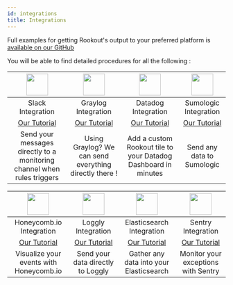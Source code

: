 ```yaml
---
id: integrations
title: Integrations
---
```


Full examples for getting Rookout's output to your preferred platform is [available on our GitHub](https://github.com/Rookout/output-integrations)

You will be able to find detailed procedures for all the following :

<div class="table-integration">

| <a href="https://slack.com/" target="_blank"><img src="/img/vendor_icons/slack.svg" style="width: 50px; height: 50px;" /></a> | <a href="https://www.graylog.org/" target="_blank"><img src="/img/vendor_icons/graylog.svg" style="width: 50px; height: 50px;" /></a> | <a href="https://docs.datadoghq.com/integrations/rookout/" target="_blank"><img src="/img/vendor_icons/datadog.svg" style="width: 50px; height: 50px;" /></a> | <a href="https://www.sumologic.com/" target="_blank"><img src="/img/vendor_icons/sumo-logic.svg" style="width: 50px; height: 50px;" /></a> |
|:------------:|:------------:|:------------:|:----------------:|
| Slack Integration | Graylog Integration | Datadog Integration | Sumologic Integration |
| <a href="https://github.com/Rookout/output-integrations/tree/master/slack" target="_blank">Our Tutorial</a> | <a href="https://github.com/Rookout/output-integrations/tree/master/graylog" target="_blank">Our Tutorial</a> | <a href="https://github.com/Rookout/output-integrations/tree/master/datadog" target="_blank">Our Tutorial</a> | <a href="https://github.com/Rookout/output-integrations/tree/master/sumologic" target="_blank">Our Tutorial</a> |
| Send your messages directly to a monitoring channel when rules triggers | Using Graylog? We can send everything directly there ! | Add a custom Rookout tile to your Datadog Dashboard in minutes | Send any data to Sumologic |

</div>

<div class="table-integration">

| <a href="https://www.honeycomb.io/" target="_blank"><img src="/img/vendor_icons/honeycomb.png" style="width: 50px; height: 50px;" /></a> | <a href="https://www.loggly.com/" target="_blank"><img src="/img/vendor_icons/loggly.svg" style="width: 50px; height: 50px;" /></a> | <a href="https://www.elastic.co/" target="_blank"><img src="/img/vendor_icons/elasticsearch.svg" style="width: 50px; height: 50px;" /></a> | <a href="https://sentry.io/welcome/" target="_blank"><img src="/img/vendor_icons/sentry.svg" style="width: 50px; height: 50px;" /></a>
|:------------:|:------------:|:------------:|:----------------:|
| Honeycomb.io Integration | Loggly Integration | Elasticsearch Integration | Sentry Integration |
| <a href="https://github.com/Rookout/output-integrations/tree/master/honeycomb" target="_blank">Our Tutorial</a> | <a href="https://github.com/Rookout/output-integrations/tree/master/loggly" target="_blank">Our Tutorial</a> | <a href="https://github.com/Rookout/output-integrations/tree/master/elastic" target="_blank">Our Tutorial</a> | <a href="https://github.com/Rookout/output-integrations/tree/master/sentry" target="_blank">Our Tutorial</a> |
| Visualize your events with Honeycomb.io | Send your data directly to Loggly | Gather any data into your Elasticsearch | Monitor your exceptions with Sentry

</div>
